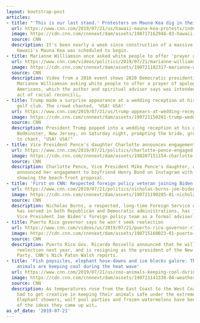 ```yaml
---
layout: bootstrap-post
articles:
- title: "'This is our last stand.' Protesters on Mauna Kea dig in their heels"
  url: https://www.cnn.com/2019/07/21/us/hawaii-mauna-kea-protests/index.html
  image: https://cdn.cnn.com/cnnnext/dam/assets/190717162948-03-hawaii-telescope-protest-0717-super-tease.jpg
  source: CNN
  description: It's been nearly a week since construction of a massive telescope atop
    Hawaii's Mauna Kea was scheduled to begin.
- title: Marianne Williamson once asked white people to offer 'prayer of apology'
  url: https://www.cnn.com/videos/politics/2019/07/21/marianne-williamson-white-people-prayer-of-apology-nr-vpx.cnn
  image: https://cdn.cnn.com/cnnnext/dam/assets/190721182317-marianne-williamson-apology-prayer-super-tease.jpg
  source: CNN
  description: Video from a 2016 event shows 2020 Democratic presidential candidate
    Marianne Williamson asking white people to offer a prayer of apology to African
    Americans, which the author and spiritual adviser says was intended to be a "spiritual
    act of racial reconcili…
- title: Trump made a surprise appearance at a wedding reception at his New Jersey
    golf club. The crowd chanted, 'USA! USA!'
  url: https://www.cnn.com/2019/07/21/us/trump-appears-at-wedding-reception-at-nj-golf-club-trnd/index.html
  image: https://cdn.cnn.com/cnnnext/dam/assets/190721150201-trump-wedding-crash-bedminster-super-tease.jpg
  source: CNN
  description: President Trump popped into a wedding reception at his golf club in
    Bedminster, New Jersey, on Saturday night, prompting the bride, groom and guests
    to chant, "USA! USA!"
- title: Vice President Pence's daughter Charlotte announces engagement
  url: https://www.cnn.com/2019/07/21/politics/charlotte-pence-engaged-mike-pence-daughter/index.html
  image: https://cdn.cnn.com/cnnnext/dam/assets/190207151154-charlotte-pence-end-it-super-tease.png
  source: CNN
  description: Charlotte Pence, Vice President Mike Pence's daughter, on Saturday
    announced her engagement to boyfriend Henry Bond on Instagram with a pair of photos
    showing the beach-front proposal.
- title: 'First on CNN: Respected foreign policy veteran joining Biden campaign'
  url: https://www.cnn.com/2019/07/21/politics/nicholas-burns-joe-biden-team-foreign-policy/index.html
  image: https://cdn.cnn.com/cnnnext/dam/assets/190721190205-01-nicholas-burns-file-super-tease.jpg
  source: CNN
  description: Nicholas Burns, a respected, long-time Foreign Service officer who
    has served in both Republican and Democratic administrations, has joined former
    Vice President Joe Biden's foreign policy team as a formal adviser, CNN has learned.
- title: Puerto Rico governor says he won't seek reelection
  url: https://www.cnn.com/videos/us/2019/07/21/puerto-rico-governor-ricardo-rossello-wont-run-for-reelection-walsh-nr-vpx.cnn
  image: https://cdn.cnn.com/cnnnext/dam/assets/190715160023-01-puerto-rico-governor-ricardo-rossello-file-super-tease.jpg
  source: CNN
  description: Puerto Rico Gov. Ricardo Rosselló announced that he will not run for
    reelection next year, and is resigning as the president of the New Progressive
    Party. CNN's Nick Paton Walsh reports.
- title: 'Fish popsicles, elephant hose-downs and ice blocks galore: This is how zoo
    animals are keeping cool during the heat wave'
  url: https://www.cnn.com/2019/07/21/us/zoo-animals-keeping-cool-during-heatwave-trnd/index.html
  image: https://cdn.cnn.com/cnnnext/dam/assets/190721141338-04-weather-heat-wave-super-tease.jpg
  source: CNN
  description: As temperatures rose from the East Coast to the West Coast, zoos have
    had to get creative in keeping their animals safe under the extreme conditions.
    Elephant showers, wolf pool parties and frozen watermelons have been just a few
    of the ideas they came up wit…
as_of_date: '2019-07-21'
---
```


